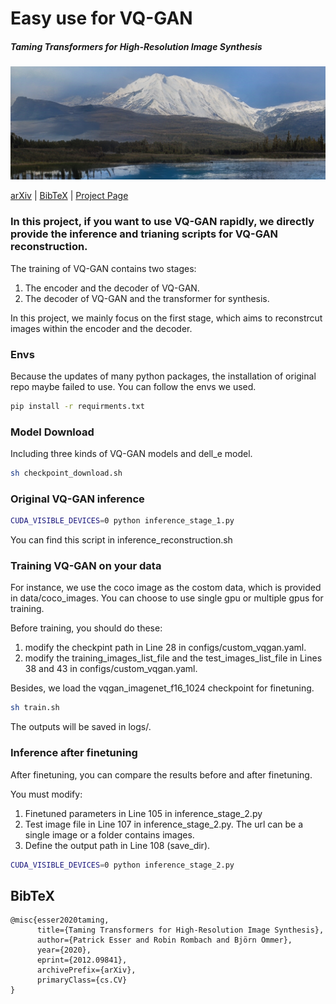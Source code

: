 # Easy use for VQ-GAN

##### Taming Transformers for High-Resolution Image Synthesis
![teaser](assets/mountain.jpeg)


[arXiv](https://arxiv.org/abs/2012.09841) | [BibTeX](#bibtex) | [Project Page](https://compvis.github.io/taming-transformers/)

### In this project, if you want to use VQ-GAN rapidly, we directly provide the inference and trianing scripts for VQ-GAN reconstruction.

The training of VQ-GAN contains two stages:

1. The encoder and the decoder of VQ-GAN.
2. The decoder of VQ-GAN and the transformer for synthesis.

In this project, we mainly focus on the first stage, which aims to reconstrcut images within the encoder and the decoder.

### Envs
Because the updates of many python packages, the installation of original repo maybe failed to use. You can follow the envs we used.
```bash
pip install -r requirments.txt
```

### Model Download
Including three kinds of VQ-GAN models and dell_e model.
```bash
sh checkpoint_download.sh
```

### Original VQ-GAN inference
```bash
CUDA_VISIBLE_DEVICES=0 python inference_stage_1.py
```
You can find this script in inference_reconstruction.sh

### Training VQ-GAN on your data
For instance, we use the coco image as the costom data, which is provided in data/coco_images. You can choose to use single gpu or multiple gpus for training. 

Before training, you should do these:
1. modify the checkpint path in Line 28 in configs/custom_vqgan.yaml.
2. modify the training_images_list_file and the test_images_list_file in Lines 38 and 43 in configs/custom_vqgan.yaml.

Besides, we load the vqgan_imagenet_f16_1024 checkpoint for finetuning.
```bash
sh train.sh
```
The outputs will be saved in logs/.

### Inference after finetuning

After finetuning, you can compare the results before and after finetuning.

You must modify:

1. Finetuned parameters in Line 105 in inference_stage_2.py
2. Test image file in Line 107 in inference_stage_2.py. The url can be a single image or a folder contains images.
3. Define the output path in Line 108 (save_dir).
```bash
CUDA_VISIBLE_DEVICES=0 python inference_stage_2.py
```

## BibTeX

```
@misc{esser2020taming,
      title={Taming Transformers for High-Resolution Image Synthesis}, 
      author={Patrick Esser and Robin Rombach and Björn Ommer},
      year={2020},
      eprint={2012.09841},
      archivePrefix={arXiv},
      primaryClass={cs.CV}
}
```
